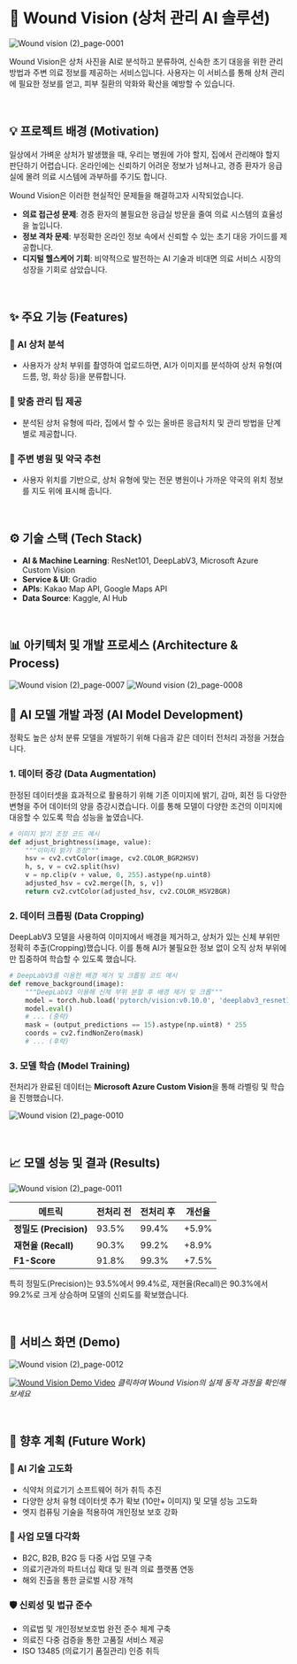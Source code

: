 
# 🏥 Wound Vision (상처 관리 AI 솔루션)

![Wound vision (2)_page-0001](https://github.com/user-attachments/assets/37a633c9-0bba-4284-a199-3ed2f75a2770)



Wound Vision은 상처 사진을 AI로 분석하고 분류하여, 신속한 초기 대응을 위한 관리 방법과 주변 의료 정보를 제공하는 서비스입니다. 사용자는 이 서비스를 통해 상처 관리에 필요한 정보를 얻고, 피부 질환의 악화와 확산을 예방할 수 있습니다.

<br>

## 💡 프로젝트 배경 (Motivation)

일상에서 가벼운 상처가 발생했을 때, 우리는 병원에 가야 할지, 집에서 관리해야 할지 판단하기 어렵습니다. 온라인에는 신뢰하기 어려운 정보가 넘쳐나고, 경증 환자가 응급실에 몰려 의료 시스템에 과부하를 주기도 합니다.

Wound Vision은 이러한 현실적인 문제들을 해결하고자 시작되었습니다.

- **의료 접근성 문제**: 경증 환자의 불필요한 응급실 방문을 줄여 의료 시스템의 효율성을 높입니다.
- **정보 격차 문제**: 부정확한 온라인 정보 속에서 신뢰할 수 있는 초기 대응 가이드를 제공합니다.
- **디지털 헬스케어 기회**: 비약적으로 발전하는 AI 기술과 비대면 의료 서비스 시장의 성장을 기회로 삼았습니다.

<br>

## ✨ 주요 기능 (Features)

### 📸 AI 상처 분석
- 사용자가 상처 부위를 촬영하여 업로드하면, AI가 이미지를 분석하여 상처 유형(여드름, 멍, 화상 등)을 분류합니다.

### 📝 맞춤 관리 팁 제공
- 분석된 상처 유형에 따라, 집에서 할 수 있는 올바른 응급처치 및 관리 방법을 단계별로 제공합니다.

### 🏥 주변 병원 및 약국 추천
- 사용자 위치를 기반으로, 상처 유형에 맞는 전문 병원이나 가까운 약국의 위치 정보를 지도 위에 표시해 줍니다.

<br>

## ⚙️ 기술 스택 (Tech Stack)

- **AI & Machine Learning**: ResNet101, DeepLabV3, Microsoft Azure Custom Vision
- **Service & UI**: Gradio
- **APIs**: Kakao Map API, Google Maps API
- **Data Source**: Kaggle, AI Hub

<br>

## 📊 아키텍처 및 개발 프로세스 (Architecture & Process)

![Wound vision (2)_page-0007](https://github.com/user-attachments/assets/a9896e4e-5524-4668-8a49-d950ccfbfba6)
![Wound vision (2)_page-0008](https://github.com/user-attachments/assets/a4949f86-eb4d-4421-87e3-043028256808)



## 🤖 AI 모델 개발 과정 (AI Model Development)

정확도 높은 상처 분류 모델을 개발하기 위해 다음과 같은 데이터 전처리 과정을 거쳤습니다.

### 1. 데이터 증강 (Data Augmentation)

한정된 데이터셋을 효과적으로 활용하기 위해 기존 이미지에 밝기, 감마, 회전 등 다양한 변형을 주어 데이터의 양을 증강시켰습니다. 이를 통해 모델이 다양한 조건의 이미지에 대응할 수 있도록 학습 성능을 높였습니다.

```python
# 이미지 밝기 조정 코드 예시
def adjust_brightness(image, value):
    """이미지 밝기 조정"""
    hsv = cv2.cvtColor(image, cv2.COLOR_BGR2HSV)
    h, s, v = cv2.split(hsv)
    v = np.clip(v + value, 0, 255).astype(np.uint8)
    adjusted_hsv = cv2.merge([h, s, v])
    return cv2.cvtColor(adjusted_hsv, cv2.COLOR_HSV2BGR)
```

### 2. 데이터 크롭핑 (Data Cropping)

DeepLabV3 모델을 사용하여 이미지에서 배경을 제거하고, 상처가 있는 신체 부위만 정확히 추출(Cropping)했습니다. 이를 통해 AI가 불필요한 정보 없이 오직 상처 부위에만 집중하여 학습할 수 있도록 했습니다.

```python
# DeepLabV3를 이용한 배경 제거 및 크롭핑 코드 예시
def remove_background(image):
    """DeepLabV3 이용해 신체 부위 분할 후 배경 제거 및 크롭"""
    model = torch.hub.load('pytorch/vision:v0.10.0', 'deeplabv3_resnet101', pretrained=True)
    model.eval()
    # ... (중략)
    mask = (output_predictions == 15).astype(np.uint8) * 255
    coords = cv2.findNonZero(mask)
    # ... (후략)
```

### 3. 모델 학습 (Model Training)

전처리가 완료된 데이터는 **Microsoft Azure Custom Vision**을 통해 라벨링 및 학습을 진행했습니다.

![Wound vision (2)_page-0010](https://github.com/user-attachments/assets/ce76749a-f3e5-4dd1-92da-e9bf5755db29)


<br>

## 📈 모델 성능 및 결과 (Results)

![Wound vision (2)_page-0011](https://github.com/user-attachments/assets/2638fe9f-713f-4880-8d18-fe3012ab66dd)

| 메트릭 | 전처리 전 | 전처리 후 | 개선율 |
|--------|-----------|-----------|--------|
| **정밀도 (Precision)** | 93.5% | 99.4% | +5.9% |
| **재현율 (Recall)** | 90.3% | 99.2% | +8.9% |
| **F1-Score** | 91.8% | 99.3% | +7.5% |

특히 정밀도(Precision)는 93.5%에서 99.4%로, 재현율(Recall)은 90.3%에서 99.2%로 크게 상승하며 모델의 신뢰도를 확보했습니다.

<br>

## 📱 서비스 화면 (Demo)

![Wound vision (2)_page-0012](https://github.com/user-attachments/assets/037904ea-b9db-470e-a96d-33024bb17a45)



[![Wound Vision Demo Video](https://img.youtube.com/vi/7Rr6NqAYDx0/maxresdefault.jpg)](https://youtu.be/7Rr6NqAYDx0)
*클릭하여 Wound Vision의 실제 동작 과정을 확인해보세요*


<br>

## 🚀 향후 계획 (Future Work)

### 🔬 AI 기술 고도화
- 식약처 의료기기 소프트웨어 허가 취득 추진
- 다양한 상처 유형 데이터셋 추가 확보 (10만+ 이미지) 및 모델 성능 고도화
- 엣지 컴퓨팅 기술을 적용하여 개인정보 보호 강화

### 💼 사업 모델 다각화
- B2C, B2B, B2G 등 다중 사업 모델 구축
- 의료기관과의 파트너십 확대 및 원격 의료 플랫폼 연동
- 해외 진출을 통한 글로벌 시장 개척

### 🛡️ 신뢰성 및 법규 준수
- 의료법 및 개인정보보호법 완전 준수 체계 구축
- 의료진 다중 검증을 통한 고품질 서비스 제공
- ISO 13485 (의료기기 품질관리) 인증 취득

<br>


